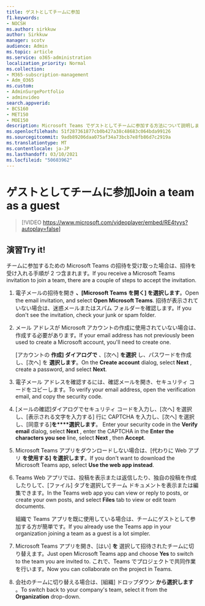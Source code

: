 ```yaml
---
title: ゲストとしてチームに参加
f1.keywords:
- NOCSH
ms.author: sirkkuw
author: Sirkkuw
manager: scotv
audience: Admin
ms.topic: article
ms.service: o365-administration
localization_priority: Normal
ms.collection:
- M365-subscription-management
- Adm_O365
ms.custom:
- AdminSurgePortfolio
- adminvideo
search.appverid:
- BCS160
- MET150
- MOE150
description: Microsoft Teams でゲストとしてチームに参加する方法について説明します。
ms.openlocfilehash: 51f287361877cb0b427a38c48683c064bda99126
ms.sourcegitcommit: 9adb89206daa075af34a73bcb7e8fb86d7c2919a
ms.translationtype: MT
ms.contentlocale: ja-JP
ms.lasthandoff: 03/10/2021
ms.locfileid: "50603962"
---
```

# <a name="join-a-team-as-a-guest"></a><span data-ttu-id="ff268-103">ゲストとしてチームに参加</span><span class="sxs-lookup"><span data-stu-id="ff268-103">Join a team as a guest</span></span>

> [!VIDEO https://www.microsoft.com/videoplayer/embed/RE4tyys?autoplay=false]

## <a name="try-it"></a><span data-ttu-id="ff268-104">演習</span><span class="sxs-lookup"><span data-stu-id="ff268-104">Try it!</span></span>

<span data-ttu-id="ff268-105">チームに参加するための Microsoft Teams の招待を受け取った場合は、招待を受け入れる手順が 2 つ含まれます。</span><span class="sxs-lookup"><span data-stu-id="ff268-105">If you receive a Microsoft Teams invitation to join a team, there are a couple of steps to accept the invitation.</span></span>

1. <span data-ttu-id="ff268-106">電子メールの招待を開き  **、[Microsoft Teams を開く] を選択します**。</span><span class="sxs-lookup"><span data-stu-id="ff268-106">Open the email invitation, and select  **Open Microsoft Teams**.</span></span> <span data-ttu-id="ff268-107">招待が表示されていない場合は、迷惑メールまたはスパム フォルダーを確認します。</span><span class="sxs-lookup"><span data-stu-id="ff268-107">If you don't see the invitation, check your junk or spam folder.</span></span>
  1. <span data-ttu-id="ff268-108">メール アドレスが Microsoft アカウントの作成に使用されていない場合は、作成する必要があります。</span><span class="sxs-lookup"><span data-stu-id="ff268-108">If your email address has not previously been used to create a Microsoft account, you'll need to create one.</span></span>

     <span data-ttu-id="ff268-109">[アカウントの  **作成] ダイアログで**  、[次へ]  **を選択** し、パスワードを作成し、[次へ] を  **選択します**。</span><span class="sxs-lookup"><span data-stu-id="ff268-109">On the  **Create account**  dialog, select  **Next** , create a password, and select  **Next**.</span></span>
  1. <span data-ttu-id="ff268-110">電子メール アドレスを確認するには、確認メールを開き、セキュリティ コードをコピーします。</span><span class="sxs-lookup"><span data-stu-id="ff268-110">To verify your email address, open the verification email, and copy the security code.</span></span>
  1. <span data-ttu-id="ff268-111">[メールの確認]ダイアログでセキュリティ コードを入力し、[次へ] を選択し、[表示される文字を入力する] 行に CAPTCHA を入力し、[次へ] を選択し、[同意する]**を\*\*\*\*選択します**。 </span><span class="sxs-lookup"><span data-stu-id="ff268-111">Enter your security code in the  **Verify email**  dialog, select  **Next** , enter the CAPTCHA in the  **Enter the characters you see**  line, select  **Next** , then  **Accept**.</span></span>
1. <span data-ttu-id="ff268-112">Microsoft Teams アプリをダウンロードしない場合は、[代わりに Web アプリ  **を使用する] を選択します**。</span><span class="sxs-lookup"><span data-stu-id="ff268-112">If you don't want to download the Microsoft Teams app, select  **Use the web app instead**.</span></span>
1. <span data-ttu-id="ff268-113">Teams Web アプリでは、投稿を表示または返信したり、独自の投稿を作成したりして、[ファイル] タブを選択してチーム ドキュメントを表示または編集できます。</span><span class="sxs-lookup"><span data-stu-id="ff268-113">In the Teams web app you can view or reply to posts, or create your own posts, and select  **Files**  tab to view or edit team documents.</span></span>

    <span data-ttu-id="ff268-114">組織で Teams アプリを既に使用している場合は、チームにゲストとして参加する方が簡単です。</span><span class="sxs-lookup"><span data-stu-id="ff268-114">If you already use the Teams app in your organization joining a team as a guest is a lot simpler.</span></span>

1. <span data-ttu-id="ff268-115">Microsoft Teams アプリを開き、[はい]  **を**  選択して招待されたチームに切り替えます。</span><span class="sxs-lookup"><span data-stu-id="ff268-115">Just open Microsoft Teams app and choose  **Yes**  to switch to the team you are invited to.</span></span>  <span data-ttu-id="ff268-116">これで、Teams でプロジェクトで共同作業を行います。</span><span class="sxs-lookup"><span data-stu-id="ff268-116">Now you can collaborate on the project in Teams.</span></span>
2. <span data-ttu-id="ff268-117">会社のチームに切り替える場合は、[組織] ドロップダウン  **から選択します**  。</span><span class="sxs-lookup"><span data-stu-id="ff268-117">To switch back to your company's team, select it from the  **Organization**  drop-down.</span></span>
